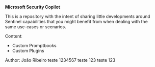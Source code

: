**Microsoft Security Copilot**

This is a repository with the intent of sharing little developments around Sentinel capabilities that you might benefit from when dealing with the same use-cases or scenarios.

Content:
- Custom Promptbooks
- Custom Plugins

Author: João Ribeiro
teste 1234567
teste 123
teste 123





